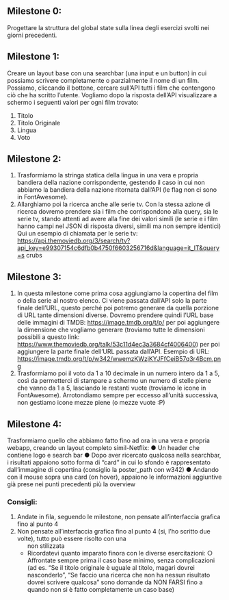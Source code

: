 ## Milestone 0:

Progettare la struttura del global state sulla linea degli esercizi svolti nei giorni
precedenti.

## Milestone 1:

Creare un layout base con una searchbar (una input e un button) in cui possiamo
scrivere completamente o parzialmente il nome di un film. Possiamo, cliccando il
bottone, cercare sull’API tutti i film che contengono ciò che ha scritto l’utente.
Vogliamo dopo la risposta dell’API visualizzare a schermo i seguenti valori per ogni
film trovato:

1. Titolo
2. Titolo Originale
3. Lingua
4. Voto

## Milestone 2:

1. Trasformiamo la stringa statica della lingua in una vera e propria bandiera della
   nazione corrispondente, gestendo il caso in cui non abbiamo la bandiera della
   nazione ritornata dall’API (le flag non ci sono in FontAwesome).
2. Allarghiamo poi la ricerca anche alle serie tv. Con la stessa azione di ricerca
   dovremo prendere sia i film che corrispondono alla query, sia le serie tv, stando
   attenti ad avere alla fine dei valori simili (le serie e i film hanno campi nel JSON di
   risposta diversi, simili ma non sempre identici)
   Qui un esempio di chiamata per le serie tv:
   https://api.themoviedb.org/3/search/tv?api_key=e99307154c6dfb0b4750f6603256716d&language=it_IT&query=s
   crubs

## Milestone 3:

1. In questa milestone come prima cosa aggiungiamo la copertina del film o della serie
   al nostro elenco. Ci viene passata dall’API solo la parte finale dell’URL, questo
   perché poi potremo generare da quella porzione di URL tante dimensioni diverse.
   Dovremo prendere quindi l’URL base delle immagini di TMDB:
   https://image.tmdb.org/t/p/ per poi aggiungere la dimensione che vogliamo generare
   (troviamo tutte le dimensioni possibili a questo link:
   https://www.themoviedb.org/talk/53c11d4ec3a3684cf4006400) per poi aggiungere la
   parte finale dell’URL passata dall’API.
   Esempio di URL:
   https://image.tmdb.org/t/p/w342/wwemzKWzjKYJFfCeiB57q3r4Bcm.png
2. Trasformiamo poi il voto da 1 a 10 decimale in un numero intero da 1 a 5, così da
   permetterci di stampare a schermo un numero di stelle piene che vanno da 1 a 5,
   lasciando le restanti vuote (troviamo le icone in FontAwesome).
   Arrotondiamo sempre per eccesso all’unità successiva, non gestiamo icone mezze
   piene (o mezze vuote :P)

## Milestone 4:

Trasformiamo quello che abbiamo fatto fino ad ora in una vera e propria webapp,
creando un layout completo simil-Netflix:
● Un header che contiene logo e search bar
● Dopo aver ricercato qualcosa nella searchbar, i risultati appaiono sotto forma
di “card” in cui lo sfondo è rappresentato dall’immagine di copertina (consiglio
la poster_path con w342)
● Andando con il mouse sopra una card (on hover), appaiono le informazioni
aggiuntive già prese nei punti precedenti più la overview

### Consigli:

1. Andate in fila, seguendo le milestone, non pensate all’interfaccia grafica fino
   al punto 4
2. Non pensate all’interfaccia grafica fino al punto 4 (si, l’ho scritto due volte),
   tutto può essere risolto con una <ul> non stilizzata
3. Ricordatevi quanto imparato finora con le diverse esercitazioni:
   ○ Affrontate sempre prima il caso base minimo, senza complicazioni (ad
   es. “Se il titolo originale è uguale al titolo, magari dovrei nasconderlo”,
   “Se faccio una ricerca che non ha nessun risultato dovrei scrivere
   qualcosa” sono domande da NON FARSI fino a quando non si è fatto
   completamente un caso base)
